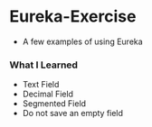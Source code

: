 # Eureka-Exercise
- A few examples of using Eureka

### What I Learned
- Text Field
- Decimal Field
- Segmented Field
- Do not save an empty field

